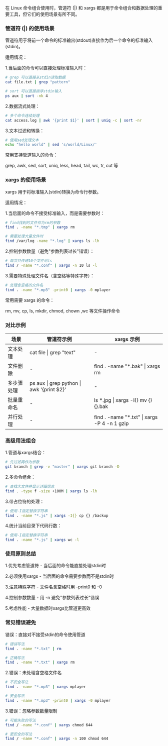 在 Linux 命令组合使用时，管道符 (|) 和 xargs 都是用于命令组合和数据处理的重要工具，但它们的使用场景有所不同。

### 管道符 (|) 的使用场景

管道符用于将前一个命令的标准输出(stdout)直接作为后一个命令的标准输入(stdin)。

适用情况：

1.当后面的命令可以直接处理标准输入时：
```bash
# grep 可以直接从stdin读取数据
cat file.txt | grep "pattern"

# sort 可以直接排序stdin输入
ps aux | sort -nk 4
```

2.数据流式处理：
```bash
# 多个命令连续处理
cat access.log | awk '{print $1}' | sort | uniq -c | sort -nr
```

3.文本过滤和转换：
```bash
# 使用sed处理文本
echo "hello world" | sed 's/world/Linux/'
```
常用支持管道输入的命令：

grep, awk, sed, sort, uniq, less, head, tail, wc, tr, cut 等

### xargs 的使用场景

xargs 用于将标准输入(stdin)转换为命令行参数。

适用情况：

1.当后面的命令不接受标准输入，而是需要参数时：

```bash
# find找到的文件作为rm的参数
find . -name "*.tmp" | xargs rm

# 需要处理大量文件时
find /var/log -name "*.log" | xargs ls -lh
```

2.控制参数数量（避免"参数列表过长"错误）：

```bash
# 每次只传递10个文件给ls
find / -name "*.conf" | xargs -n 10 ls -l
```

3.需要特殊处理文件名（含空格等特殊字符）：

```bash
# 处理含空格的文件名
find . -name "*.mp3" -print0 | xargs -0 mplayer
```

常用需要 xargs 的命令：

rm, mv, cp, ls, mkdir, chmod, chown ,wc 等文件操作命令


### 对比示例

|**场景**|**管道符示例**|**xargs 示例**|
|--|--|--|
|文本处理| cat file \| grep "text"|-|
|文件删除|	-|	find . -name "*.bak" \| xargs rm|
|多步骤处理|ps aux \| grep python \| awk '{print $2}'|-|
|批量重命名|-|ls *.jpg \| xargs -I{} mv {} {}.bak|
|并行处理|-	|find . -name "*.txt" \| xargs -P 4 -n 1 gzip|

### 高级用法组合
1.管道与xargs结合：
```bash
# 先过滤再作为参数
git branch | grep -v "master" | xargs git branch -D
```
2.多命令组合：
```bash
# 查找大文件并显示详细信息
find . -type f -size +100M | xargs ls -lh
```
3.带占位符的处理：
```bash
# 使用-I指定替换字符串
find . -name "*.js" | xargs -I{} cp {} /backup
```
4.统计当前目录下代码行数：
```bash
# 使用-I指定替换字符串
find . -name "*.js" | xargs wc -l
```
### 使用原则总结
1.优先考虑管道符 - 当后面的命令能直接处理stdin时

2.必须使用xargs - 当后面的命令需要参数而不是stdin时

3.注意特殊字符 - 文件名含空格时用 -print0 和 -0

4.控制参数数量 - 用 -n 避免"参数列表过长"错误

5.考虑性能 - 大量数据时xargs比管道更高效

### 常见错误避免

错误：直接对不接受stdin的命令使用管道

```bash
# 错误写法
find . -name "*.txt" | rm

# 正确写法
find . -name "*.txt" | xargs rm
```
2.错误：未处理含空格文件名

```bash
# 不安全写法
find . -name "*.mp3" | xargs mplayer

# 安全写法
find . -name "*.mp3" -print0 | xargs -0 mplayer
```
3.错误：忽略参数数量限制

```bash
# 可能失败的写法
find / -name "*.conf" | xargs chmod 644

# 更安全的写法
find / -name "*.conf" | xargs -n 100 chmod 644
```